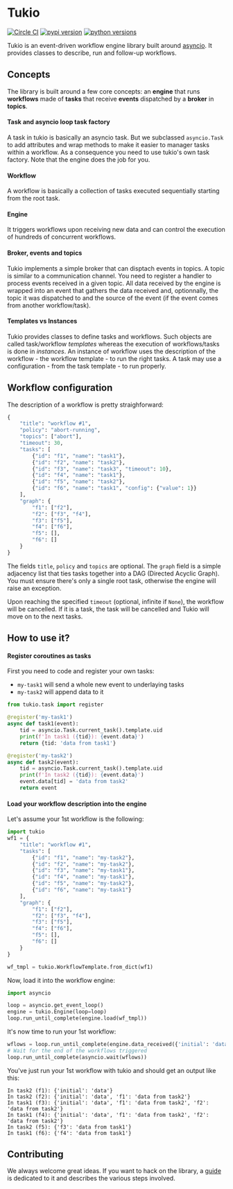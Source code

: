# Tukio

[![Circle CI](https://img.shields.io/circleci/project/surycat/tukio/master.svg)](https://circleci.com/gh/surycat/tukio)
[![pypi version](http://img.shields.io/pypi/v/tukio.svg)](https://pypi.python.org/pypi/tukio)
[![python versions](https://img.shields.io/pypi/pyversions/tukio.svg)](https://pypi.python.org/pypi/tukio/)

Tukio is an event-driven workflow engine library built around [asyncio](https://docs.python.org/3/library/asyncio.html). It provides classes
to describe, run and follow-up workflows.

## Concepts

The library is built around a few core concepts: an **engine** that runs
**workflows** made of **tasks** that receive **events** dispatched by a
**broker** in **topics**.

#### Task and asyncio loop task factory
A task in tukio is basically an asyncio task. But we subclassed `asyncio.Task`
to add attributes and wrap methods to make it easier to manager tasks within a
workflow.
As a consequence you need to use tukio's own task factory. Note that the engine
does the job for you.

#### Workflow
A workflow is basically a collection of tasks executed sequentially starting
from the root task.

#### Engine
It triggers workflows upon receiving new data and can control the execution of
hundreds of concurrent workflows.

#### Broker, events and topics
Tukio implements a simple broker that can disptach events in topics. A topic
is similar to a communication channel. You need to register a handler to
process events received in a given topic.
All data received by the engine is wrapped into an event that gathers the data
received and, optionnally, the topic it was dispatched to and the source of the
event (if the event comes from another workflow/task).

#### Templates vs Instances
Tukio provides classes to define tasks and workflows. Such objects are called
task/workflow _templates_ whereas the execution of workflows/tasks is done in
_instances_. An instance of workflow uses the description of the workflow - the
workflow template - to run the right tasks. A task may use a configuration -
from the task template - to run properly.

## Workflow configuration

The description of a workflow is pretty straighforward:
```python
{
    "title": "workflow #1",
    "policy": "abort-running",
    "topics": ["abort"],
    "timeout": 30,
    "tasks": [
        {"id": "f1", "name": "task1"},
        {"id": "f2", "name": "task2"},
        {"id": "f3", "name": "task3", "timeout": 10},
        {"id": "f4", "name": "task1"},
        {"id": "f5", "name": "task2"},
        {"id": "f6", "name": "task1", "config": {"value": 1}}
    ],
    "graph": {
        "f1": ["f2"],
        "f2": ["f3", "f4"],
        "f3": ["f5"],
        "f4": ["f6"],
        "f5": [],
        "f6": []
    }
}
```
The fields `title`, `policy` and `topics` are optional. The `graph` field is a
simple adjacency list that ties tasks together into a DAG (Directed Acyclic
Graph). You must ensure there's only a single root task, otherwise the engine
will raise an exception.

Upon reaching the specified `timeout` (optional, infinite if `None`), the workflow will be cancelled. If it is a task, the task will be cancelled and Tukio will move on to the next tasks.

## How to use it?

#### Register coroutines as tasks

First you need to code and register your own tasks:
* `my-task1` will send a whole new event to underlaying tasks
* `my-task2` will append data to it

```python
from tukio.task import register

@register('my-task1')
async def task1(event):
    tid = asyncio.Task.current_task().template.uid
    print(f'In task1 ({tid}): {event.data}')
    return {tid: 'data from task1'}

@register('my-task2')
async def task2(event):
    tid = asyncio.Task.current_task().template.uid
    print(f'In task2 ({tid}): {event.data}')
    event.data[tid] = 'data from task2'
    return event
```

#### Load your workflow description into the engine

Let's assume your 1st workflow is the following:
```python
import tukio
wf1 = {
    "title": "workflow #1",
    "tasks": [
        {"id": "f1", "name": "my-task2"},
        {"id": "f2", "name": "my-task2"},
        {"id": "f3", "name": "my-task1"},
        {"id": "f4", "name": "my-task1"},
        {"id": "f5", "name": "my-task2"},
        {"id": "f6", "name": "my-task1"}
    ],
    "graph": {
        "f1": ["f2"],
        "f2": ["f3", "f4"],
        "f3": ["f5"],
        "f4": ["f6"],
        "f5": [],
        "f6": []
    }
}

wf_tmpl = tukio.WorkflowTemplate.from_dict(wf1)
```

Now, load it into the workflow engine:
```python
import asyncio

loop = asyncio.get_event_loop()
engine = tukio.Engine(loop=loop)
loop.run_until_complete(engine.load(wf_tmpl))
```

It's now time to run your 1st workflow:
```python
wflows = loop.run_until_complete(engine.data_received({'initial': 'data'}))
# Wait for the end of the workflows triggered
loop.run_until_complete(asyncio.wait(wflows))
```

You've just run your 1st workflow with tukio and should get an output like this:
```
In task2 (f1): {'initial': 'data'}
In task2 (f2): {'initial': 'data', 'f1': 'data from task2'}
In task1 (f3): {'initial': 'data', 'f1': 'data from task2', 'f2': 'data from task2'}
In task1 (f4): {'initial': 'data', 'f1': 'data from task2', 'f2': 'data from task2'}
In task2 (f5): {'f3': 'data from task1'}
In task1 (f6): {'f4': 'data from task1'}
```

## Contributing

We always welcome great ideas. If you want to hack on the library, a [guide](CONTRIBUTING.md) is dedicated to it and describes the various steps involved.

